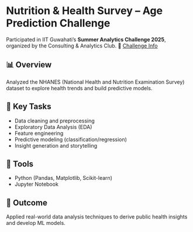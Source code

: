 # Nutrition & Health Survey – Age Prediction Challenge

Participated in IIT Guwahati’s **Summer Analytics Challenge 2025**, organized by the Consulting & Analytics Club.
🔗 [Challenge Info](https://aiplanet.com/challenges/358/nutrition-health-survey-age-prediction-summer-analytics-2025-iit-guwahati-07302b63/data)

## 📊 Overview
Analyzed the NHANES (National Health and Nutrition Examination Survey) dataset to explore health trends and build predictive models.

## 🧠 Key Tasks
- Data cleaning and preprocessing  
- Exploratory Data Analysis (EDA)  
- Feature engineering  
- Predictive modeling (classification/regression)  
- Insight generation and storytelling

## 🔧 Tools
- Python (Pandas, Matplotlib, Scikit-learn)  
- Jupyter Notebook

## 📝 Outcome
Applied real-world data analysis techniques to derive public health insights and develop ML models.
